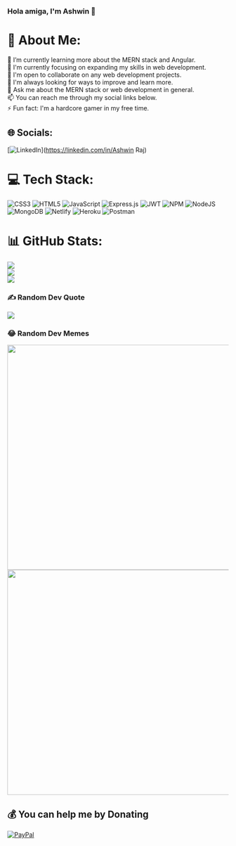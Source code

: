 ### Hola amiga, I'm Ashwin 👋
# 💫 About Me:
🔭 I’m currently learning more about the MERN stack and Angular.<br>🌱 I'm currently focusing on expanding my skills in web development.<br>👯 I'm open to collaborate on any web development projects.<br>🤔 I'm always looking for ways to improve and learn more.<br>💬 Ask me about the MERN stack or web development in general.<br>📫 You can reach me through my social links below.<br>⚡ Fun fact: I'm a hardcore gamer in my free time.


## 🌐 Socials:
[![LinkedIn](https://img.shields.io/badge/LinkedIn-%230077B5.svg?logo=linkedin&logoColor=white)](https://linkedin.com/in/Ashwin Raj) 

# 💻 Tech Stack:
![CSS3](https://img.shields.io/badge/css3-%231572B6.svg?style=flat&logo=css3&logoColor=white) ![HTML5](https://img.shields.io/badge/html5-%23E34F26.svg?style=flat&logo=html5&logoColor=white) ![JavaScript](https://img.shields.io/badge/javascript-%23323330.svg?style=flat&logo=javascript&logoColor=%23F7DF1E) ![Express.js](https://img.shields.io/badge/express.js-%23404d59.svg?style=flat&logo=express&logoColor=%2361DAFB) ![JWT](https://img.shields.io/badge/JWT-black?style=flat&logo=JSON%20web%20tokens) ![NPM](https://img.shields.io/badge/NPM-%23000000.svg?style=flat&logo=npm&logoColor=white) ![NodeJS](https://img.shields.io/badge/node.js-6DA55F?style=flat&logo=node.js&logoColor=white) ![MongoDB](https://img.shields.io/badge/MongoDB-%234ea94b.svg?style=flat&logo=mongodb&logoColor=white) ![Netlify](https://img.shields.io/badge/netlify-%23000000.svg?style=flat&logo=netlify&logoColor=#00C7B7) ![Heroku](https://img.shields.io/badge/heroku-%23430098.svg?style=flat&logo=heroku&logoColor=white) ![Postman](https://img.shields.io/badge/Postman-FF6C37?style=flat&logo=postman&logoColor=white)
# 📊 GitHub Stats:
![](https://github-readme-stats.vercel.app/api?username=Ashwin-krish-nan&theme=midnight-purple&hide_border=false&include_all_commits=false&count_private=false)<br/>
![](https://github-readme-streak-stats.herokuapp.com/?user=Ashwin-krish-nan&theme=midnight-purple&hide_border=false)<br/>
![](https://github-readme-stats.vercel.app/api/top-langs/?username=Ashwin-krish-nan&theme=midnight-purple&hide_border=false&include_all_commits=false&count_private=false&layout=compact)

### ✍️ Random Dev Quote
![](https://quotes-github-readme.vercel.app/api?type=horizontal&theme=radical)

### 😂 Random Dev Memes
<img src="https://encrypted-tbn0.gstatic.com/images?q=tbn:ANd9GcR-8c5RjFxI7qasbKAKr_WFE6q-xs32b8c1Ce-NZLivFrZKlbMMIaKt0KH8ZWgRQLQbPXo&usqp=CAU" width="512px"/>
<img src="https://miro.medium.com/max/1078/0*Q0h3XrOdbXHtY2o8" width="512px"/>

  ## 💰 You can help me by Donating
  [![PayPal](https://img.shields.io/badge/PayPal-00457C?style=for-the-badge&logo=paypal&logoColor=white)](https://paypal.me/@ASHBEENS) 



